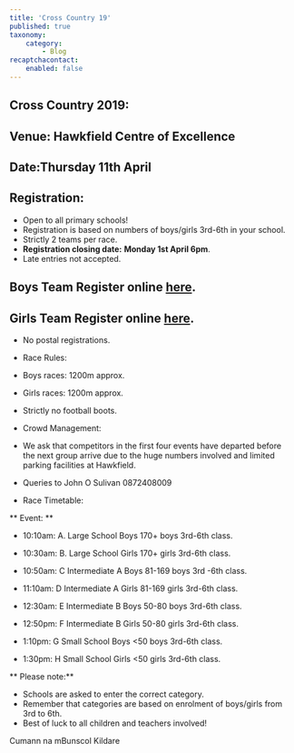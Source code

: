 ```yaml
---
title: 'Cross Country 19'
published: true
taxonomy:
    category:
        - Blog
recaptchacontact:
    enabled: false
---
```


## Cross Country 2019:

## Venue: Hawkfield Centre of Excellence

## Date:Thursday 11th April

## Registration:

* Open to all primary schools!
* Registration is based on numbers of boys/girls 3rd-6th in your school.
* Strictly 2 teams per race.
* **Registration closing date:** **Monday 1st April 6pm**.
* Late entries not accepted. 
## Boys Team Register online [here](https://goo.gl/forms/NUl7KFjkxMFKVkR22).
## Girls Team Register online [here](https://goo.gl/forms/WIEDBbZkmKvcuk3z1).
* No postal registrations.

* Race Rules:
* Boys races: 1200m approx.
* Girls races: 1200m approx.
* Strictly no football boots.

* Crowd Management:

* We ask that competitors in the first four events have departed before the next group arrive due to the huge numbers involved and limited parking facilities at Hawkfield.
* Queries to John O Sulivan 0872408009
* Race Timetable:

** Event: **

* 10:10am: A. Large School Boys 170+ boys 3rd-6th class.

* 10:30am: B. Large School Girls 170+ girls 3rd-6th class.

* 10:50am: C Intermediate A Boys 81-169 boys 3rd -6th class.

* 11:10am: D Intermediate  A Girls 81-169 girls 3rd-6th class.

* 12:30am: E Intermediate B Boys 50-80 boys 3rd-6th class.

* 12:50pm: F Intermediate B Girls 50-80 girls 3rd-6th class. 

* 1:10pm: G Small School Boys <50 boys 3rd-6th class.

* 1:30pm: H Small School Girls <50 girls 3rd-6th class.

** Please note:**
* Schools are asked to enter the correct category.
* Remember that categories are based on enrolment of boys/girls from 3rd to 6th.
* Best of luck to all children and teachers involved! 

Cumann na mBunscol Kildare